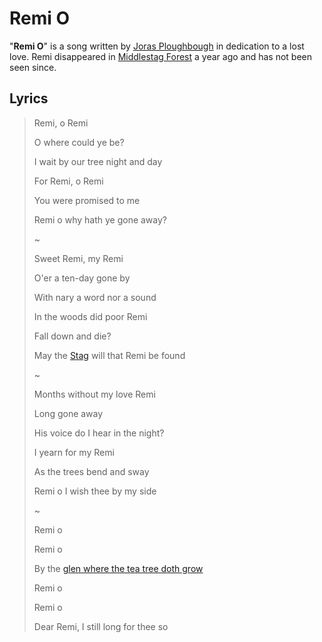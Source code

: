 # Remi O

"**Remi O**" is a song written by [Joras Ploughbough](../../societies/esterfell-accord/citizenry/joras-ploughbough.md) in dedication to a lost love. Remi disappeared in [Middlestag Forest](../../mote/esterfell/lenya/middlestag-forest.md) a year ago and has not been seen since.

## Lyrics

> Remi, o Remi
>
> O where could ye be?
>
> I wait by our tree night and day
>
> For Remi, o Remi
>
> You were promised to me
>
> Remi o why hath ye gone away?
>
> ~
>
> Sweet Remi, my Remi
>
> O'er a ten-day gone by
>
> With nary a word nor a sound
>
> In the woods did poor Remi
>
> Fall down and die?
>
> May the [Stag](../../pantheon/esterfell-deities/phygius.md) will that Remi be found
>
> ~
>
> Months without my love Remi
>
> Long gone away
>
> His voice do I hear in the night?
>
> I yearn for my Remi
>
> As the trees bend and sway
>
> Remi o I wish thee by my side
>
> ~
>
> Remi o
>
> Remi o
>
> By the [glen where the tea tree doth grow](../../societies/esterfell-accord/brier-glen.md)
>
> Remi o
>
> Remi o
>
> Dear Remi, I still long for thee so
